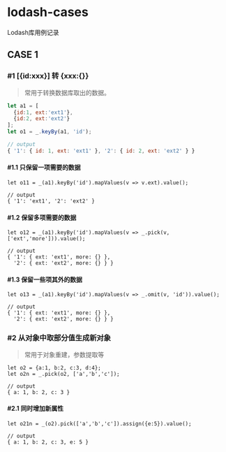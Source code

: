 # lodash-cases
 Lodash库用例记录

## CASE 1


### #1 [{id:xxx}] 转 {xxx:{}}
> 常用于转换数据库取出的数据。

``` javascript
let a1 = [
  {id:1, ext:'ext1'},
  {id:2, ext:'ext2'}
];
let o1 = _.keyBy(a1, 'id');

// output
{ '1': { id: 1, ext: 'ext1' }, '2': { id: 2, ext: 'ext2' } }
```

#### #1.1 只保留一项需要的数据

```
let o11 = _(a1).keyBy('id').mapValues(v => v.ext).value();

// output
{ '1': 'ext1', '2': 'ext2' }
```

#### #1.2 保留多项需要的数据
```
let o12 = _(a1).keyBy('id').mapValues(v => _.pick(v, ['ext','more'])).value();

// output
{ '1': { ext: 'ext1', more: {} },
  '2': { ext: 'ext2', more: {} } }
```

#### #1.3 保留一些项其外的数据
```
let o13 = _(a1).keyBy('id').mapValues(v => _.omit(v, 'id')).value();

// output
{ '1': { ext: 'ext1', more: {} },
  '2': { ext: 'ext2', more: {} } }
```

### #2 从对象中取部分值生成新对象
> 常用于对象重建，参数提取等

```
let o2 = {a:1, b:2, c:3, d:4};
let o2n = _.pick(o2, ['a','b','c']);

// output
{ a: 1, b: 2, c: 3 }
```

#### #2.1 同时增加新属性
```
let o21n = _(o2).pick(['a','b','c']).assign({e:5}).value();

// output
{ a: 1, b: 2, c: 3, e: 5 }
```
